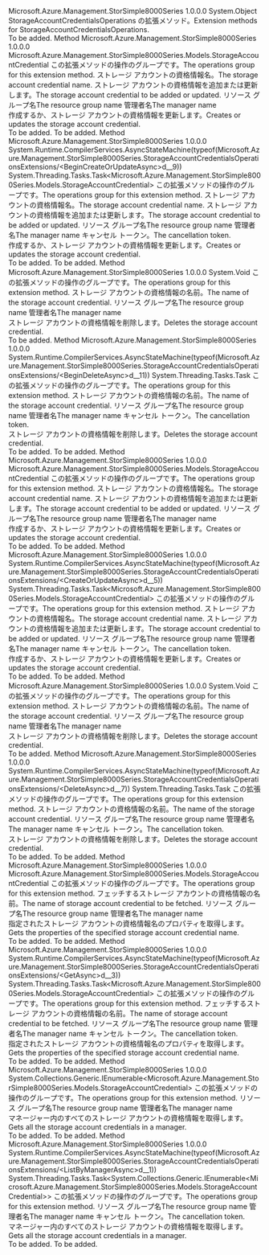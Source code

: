 <Type Name="StorageAccountCredentialsOperationsExtensions" FullName="Microsoft.Azure.Management.StorSimple8000Series.StorageAccountCredentialsOperationsExtensions">
  <TypeSignature Language="C#" Value="public static class StorageAccountCredentialsOperationsExtensions" />
  <TypeSignature Language="ILAsm" Value=".class public auto ansi abstract sealed beforefieldinit StorageAccountCredentialsOperationsExtensions extends System.Object" />
  <TypeSignature Language="DocId" Value="T:Microsoft.Azure.Management.StorSimple8000Series.StorageAccountCredentialsOperationsExtensions" />
  <TypeSignature Language="VB.NET" Value="Public Module StorageAccountCredentialsOperationsExtensions" />
  <TypeSignature Language="F#" Value="type StorageAccountCredentialsOperationsExtensions = class" />
  <AssemblyInfo>
    <AssemblyName>Microsoft.Azure.Management.StorSimple8000Series</AssemblyName>
    <AssemblyVersion>1.0.0.0</AssemblyVersion>
  </AssemblyInfo>
  <Base>
    <BaseTypeName>System.Object</BaseTypeName>
  </Base>
  <Interfaces />
  <Docs>
    <summary>
            <span data-ttu-id="1ddb0-101">StorageAccountCredentialsOperations の拡張メソッド。</span><span class="sxs-lookup"><span data-stu-id="1ddb0-101">Extension methods for StorageAccountCredentialsOperations.</span></span>
            </summary>
    <remarks>To be added.</remarks>
  </Docs>
  <Members>
    <Member MemberName="BeginCreateOrUpdate">
      <MemberSignature Language="C#" Value="public static Microsoft.Azure.Management.StorSimple8000Series.Models.StorageAccountCredential BeginCreateOrUpdate (this Microsoft.Azure.Management.StorSimple8000Series.IStorageAccountCredentialsOperations operations, string storageAccountCredentialName, Microsoft.Azure.Management.StorSimple8000Series.Models.StorageAccountCredential parameters, string resourceGroupName, string managerName);" />
      <MemberSignature Language="ILAsm" Value=".method public static hidebysig class Microsoft.Azure.Management.StorSimple8000Series.Models.StorageAccountCredential BeginCreateOrUpdate(class Microsoft.Azure.Management.StorSimple8000Series.IStorageAccountCredentialsOperations operations, string storageAccountCredentialName, class Microsoft.Azure.Management.StorSimple8000Series.Models.StorageAccountCredential parameters, string resourceGroupName, string managerName) cil managed" />
      <MemberSignature Language="DocId" Value="M:Microsoft.Azure.Management.StorSimple8000Series.StorageAccountCredentialsOperationsExtensions.BeginCreateOrUpdate(Microsoft.Azure.Management.StorSimple8000Series.IStorageAccountCredentialsOperations,System.String,Microsoft.Azure.Management.StorSimple8000Series.Models.StorageAccountCredential,System.String,System.String)" />
      <MemberSignature Language="VB.NET" Value="&lt;Extension()&gt;&#xA;Public Function BeginCreateOrUpdate (operations As IStorageAccountCredentialsOperations, storageAccountCredentialName As String, parameters As StorageAccountCredential, resourceGroupName As String, managerName As String) As StorageAccountCredential" />
      <MemberSignature Language="F#" Value="static member BeginCreateOrUpdate : Microsoft.Azure.Management.StorSimple8000Series.IStorageAccountCredentialsOperations * string * Microsoft.Azure.Management.StorSimple8000Series.Models.StorageAccountCredential * string * string -&gt; Microsoft.Azure.Management.StorSimple8000Series.Models.StorageAccountCredential" Usage="Microsoft.Azure.Management.StorSimple8000Series.StorageAccountCredentialsOperationsExtensions.BeginCreateOrUpdate (operations, storageAccountCredentialName, parameters, resourceGroupName, managerName)" />
      <MemberType>Method</MemberType>
      <AssemblyInfo>
        <AssemblyName>Microsoft.Azure.Management.StorSimple8000Series</AssemblyName>
        <AssemblyVersion>1.0.0.0</AssemblyVersion>
      </AssemblyInfo>
      <ReturnValue>
        <ReturnType>Microsoft.Azure.Management.StorSimple8000Series.Models.StorageAccountCredential</ReturnType>
      </ReturnValue>
      <Parameters>
        <Parameter Name="operations" Type="Microsoft.Azure.Management.StorSimple8000Series.IStorageAccountCredentialsOperations" RefType="this" />
        <Parameter Name="storageAccountCredentialName" Type="System.String" />
        <Parameter Name="parameters" Type="Microsoft.Azure.Management.StorSimple8000Series.Models.StorageAccountCredential" />
        <Parameter Name="resourceGroupName" Type="System.String" />
        <Parameter Name="managerName" Type="System.String" />
      </Parameters>
      <Docs>
        <param name="operations">
            <span data-ttu-id="1ddb0-102">この拡張メソッドの操作のグループです。</span><span class="sxs-lookup"><span data-stu-id="1ddb0-102">The operations group for this extension method.</span></span>
            </param>
        <param name="storageAccountCredentialName">
            <span data-ttu-id="1ddb0-103">ストレージ アカウントの資格情報名。</span><span class="sxs-lookup"><span data-stu-id="1ddb0-103">The storage account credential name.</span></span>
            </param>
        <param name="parameters">
            <span data-ttu-id="1ddb0-104">ストレージ アカウントの資格情報を追加または更新します。</span><span class="sxs-lookup"><span data-stu-id="1ddb0-104">The storage account credential to be added or updated.</span></span>
            </param>
        <param name="resourceGroupName">
            <span data-ttu-id="1ddb0-105">リソース グループ名</span><span class="sxs-lookup"><span data-stu-id="1ddb0-105">The resource group name</span></span>
            </param>
        <param name="managerName">
            <span data-ttu-id="1ddb0-106">管理者名</span><span class="sxs-lookup"><span data-stu-id="1ddb0-106">The manager name</span></span>
            </param>
        <summary>
            <span data-ttu-id="1ddb0-107">作成するか、ストレージ アカウントの資格情報を更新します。</span><span class="sxs-lookup"><span data-stu-id="1ddb0-107">Creates or updates the storage account credential.</span></span>
            </summary>
        <returns>To be added.</returns>
        <remarks>To be added.</remarks>
      </Docs>
    </Member>
    <Member MemberName="BeginCreateOrUpdateAsync">
      <MemberSignature Language="C#" Value="public static System.Threading.Tasks.Task&lt;Microsoft.Azure.Management.StorSimple8000Series.Models.StorageAccountCredential&gt; BeginCreateOrUpdateAsync (this Microsoft.Azure.Management.StorSimple8000Series.IStorageAccountCredentialsOperations operations, string storageAccountCredentialName, Microsoft.Azure.Management.StorSimple8000Series.Models.StorageAccountCredential parameters, string resourceGroupName, string managerName, System.Threading.CancellationToken cancellationToken = null);" />
      <MemberSignature Language="ILAsm" Value=".method public static hidebysig class System.Threading.Tasks.Task`1&lt;class Microsoft.Azure.Management.StorSimple8000Series.Models.StorageAccountCredential&gt; BeginCreateOrUpdateAsync(class Microsoft.Azure.Management.StorSimple8000Series.IStorageAccountCredentialsOperations operations, string storageAccountCredentialName, class Microsoft.Azure.Management.StorSimple8000Series.Models.StorageAccountCredential parameters, string resourceGroupName, string managerName, valuetype System.Threading.CancellationToken cancellationToken) cil managed" />
      <MemberSignature Language="DocId" Value="M:Microsoft.Azure.Management.StorSimple8000Series.StorageAccountCredentialsOperationsExtensions.BeginCreateOrUpdateAsync(Microsoft.Azure.Management.StorSimple8000Series.IStorageAccountCredentialsOperations,System.String,Microsoft.Azure.Management.StorSimple8000Series.Models.StorageAccountCredential,System.String,System.String,System.Threading.CancellationToken)" />
      <MemberSignature Language="F#" Value="static member BeginCreateOrUpdateAsync : Microsoft.Azure.Management.StorSimple8000Series.IStorageAccountCredentialsOperations * string * Microsoft.Azure.Management.StorSimple8000Series.Models.StorageAccountCredential * string * string * System.Threading.CancellationToken -&gt; System.Threading.Tasks.Task&lt;Microsoft.Azure.Management.StorSimple8000Series.Models.StorageAccountCredential&gt;" Usage="Microsoft.Azure.Management.StorSimple8000Series.StorageAccountCredentialsOperationsExtensions.BeginCreateOrUpdateAsync (operations, storageAccountCredentialName, parameters, resourceGroupName, managerName, cancellationToken)" />
      <MemberType>Method</MemberType>
      <AssemblyInfo>
        <AssemblyName>Microsoft.Azure.Management.StorSimple8000Series</AssemblyName>
        <AssemblyVersion>1.0.0.0</AssemblyVersion>
      </AssemblyInfo>
      <Attributes>
        <Attribute>
          <AttributeName>System.Runtime.CompilerServices.AsyncStateMachine(typeof(Microsoft.Azure.Management.StorSimple8000Series.StorageAccountCredentialsOperationsExtensions/&lt;BeginCreateOrUpdateAsync&gt;d__9))</AttributeName>
        </Attribute>
      </Attributes>
      <ReturnValue>
        <ReturnType>System.Threading.Tasks.Task&lt;Microsoft.Azure.Management.StorSimple8000Series.Models.StorageAccountCredential&gt;</ReturnType>
      </ReturnValue>
      <Parameters>
        <Parameter Name="operations" Type="Microsoft.Azure.Management.StorSimple8000Series.IStorageAccountCredentialsOperations" RefType="this" />
        <Parameter Name="storageAccountCredentialName" Type="System.String" />
        <Parameter Name="parameters" Type="Microsoft.Azure.Management.StorSimple8000Series.Models.StorageAccountCredential" />
        <Parameter Name="resourceGroupName" Type="System.String" />
        <Parameter Name="managerName" Type="System.String" />
        <Parameter Name="cancellationToken" Type="System.Threading.CancellationToken" />
      </Parameters>
      <Docs>
        <param name="operations">
            <span data-ttu-id="1ddb0-108">この拡張メソッドの操作のグループです。</span><span class="sxs-lookup"><span data-stu-id="1ddb0-108">The operations group for this extension method.</span></span>
            </param>
        <param name="storageAccountCredentialName">
            <span data-ttu-id="1ddb0-109">ストレージ アカウントの資格情報名。</span><span class="sxs-lookup"><span data-stu-id="1ddb0-109">The storage account credential name.</span></span>
            </param>
        <param name="parameters">
            <span data-ttu-id="1ddb0-110">ストレージ アカウントの資格情報を追加または更新します。</span><span class="sxs-lookup"><span data-stu-id="1ddb0-110">The storage account credential to be added or updated.</span></span>
            </param>
        <param name="resourceGroupName">
            <span data-ttu-id="1ddb0-111">リソース グループ名</span><span class="sxs-lookup"><span data-stu-id="1ddb0-111">The resource group name</span></span>
            </param>
        <param name="managerName">
            <span data-ttu-id="1ddb0-112">管理者名</span><span class="sxs-lookup"><span data-stu-id="1ddb0-112">The manager name</span></span>
            </param>
        <param name="cancellationToken">
            <span data-ttu-id="1ddb0-113">キャンセル トークン。</span><span class="sxs-lookup"><span data-stu-id="1ddb0-113">The cancellation token.</span></span>
            </param>
        <summary>
            <span data-ttu-id="1ddb0-114">作成するか、ストレージ アカウントの資格情報を更新します。</span><span class="sxs-lookup"><span data-stu-id="1ddb0-114">Creates or updates the storage account credential.</span></span>
            </summary>
        <returns>To be added.</returns>
        <remarks>To be added.</remarks>
      </Docs>
    </Member>
    <Member MemberName="BeginDelete">
      <MemberSignature Language="C#" Value="public static void BeginDelete (this Microsoft.Azure.Management.StorSimple8000Series.IStorageAccountCredentialsOperations operations, string storageAccountCredentialName, string resourceGroupName, string managerName);" />
      <MemberSignature Language="ILAsm" Value=".method public static hidebysig void BeginDelete(class Microsoft.Azure.Management.StorSimple8000Series.IStorageAccountCredentialsOperations operations, string storageAccountCredentialName, string resourceGroupName, string managerName) cil managed" />
      <MemberSignature Language="DocId" Value="M:Microsoft.Azure.Management.StorSimple8000Series.StorageAccountCredentialsOperationsExtensions.BeginDelete(Microsoft.Azure.Management.StorSimple8000Series.IStorageAccountCredentialsOperations,System.String,System.String,System.String)" />
      <MemberSignature Language="VB.NET" Value="&lt;Extension()&gt;&#xA;Public Sub BeginDelete (operations As IStorageAccountCredentialsOperations, storageAccountCredentialName As String, resourceGroupName As String, managerName As String)" />
      <MemberSignature Language="F#" Value="static member BeginDelete : Microsoft.Azure.Management.StorSimple8000Series.IStorageAccountCredentialsOperations * string * string * string -&gt; unit" Usage="Microsoft.Azure.Management.StorSimple8000Series.StorageAccountCredentialsOperationsExtensions.BeginDelete (operations, storageAccountCredentialName, resourceGroupName, managerName)" />
      <MemberType>Method</MemberType>
      <AssemblyInfo>
        <AssemblyName>Microsoft.Azure.Management.StorSimple8000Series</AssemblyName>
        <AssemblyVersion>1.0.0.0</AssemblyVersion>
      </AssemblyInfo>
      <ReturnValue>
        <ReturnType>System.Void</ReturnType>
      </ReturnValue>
      <Parameters>
        <Parameter Name="operations" Type="Microsoft.Azure.Management.StorSimple8000Series.IStorageAccountCredentialsOperations" RefType="this" />
        <Parameter Name="storageAccountCredentialName" Type="System.String" />
        <Parameter Name="resourceGroupName" Type="System.String" />
        <Parameter Name="managerName" Type="System.String" />
      </Parameters>
      <Docs>
        <param name="operations">
            <span data-ttu-id="1ddb0-115">この拡張メソッドの操作のグループです。</span><span class="sxs-lookup"><span data-stu-id="1ddb0-115">The operations group for this extension method.</span></span>
            </param>
        <param name="storageAccountCredentialName">
            <span data-ttu-id="1ddb0-116">ストレージ アカウントの資格情報の名前。</span><span class="sxs-lookup"><span data-stu-id="1ddb0-116">The name of the storage account credential.</span></span>
            </param>
        <param name="resourceGroupName">
            <span data-ttu-id="1ddb0-117">リソース グループ名</span><span class="sxs-lookup"><span data-stu-id="1ddb0-117">The resource group name</span></span>
            </param>
        <param name="managerName">
            <span data-ttu-id="1ddb0-118">管理者名</span><span class="sxs-lookup"><span data-stu-id="1ddb0-118">The manager name</span></span>
            </param>
        <summary>
            <span data-ttu-id="1ddb0-119">ストレージ アカウントの資格情報を削除します。</span><span class="sxs-lookup"><span data-stu-id="1ddb0-119">Deletes the storage account credential.</span></span>
            </summary>
        <remarks>To be added.</remarks>
      </Docs>
    </Member>
    <Member MemberName="BeginDeleteAsync">
      <MemberSignature Language="C#" Value="public static System.Threading.Tasks.Task BeginDeleteAsync (this Microsoft.Azure.Management.StorSimple8000Series.IStorageAccountCredentialsOperations operations, string storageAccountCredentialName, string resourceGroupName, string managerName, System.Threading.CancellationToken cancellationToken = null);" />
      <MemberSignature Language="ILAsm" Value=".method public static hidebysig class System.Threading.Tasks.Task BeginDeleteAsync(class Microsoft.Azure.Management.StorSimple8000Series.IStorageAccountCredentialsOperations operations, string storageAccountCredentialName, string resourceGroupName, string managerName, valuetype System.Threading.CancellationToken cancellationToken) cil managed" />
      <MemberSignature Language="DocId" Value="M:Microsoft.Azure.Management.StorSimple8000Series.StorageAccountCredentialsOperationsExtensions.BeginDeleteAsync(Microsoft.Azure.Management.StorSimple8000Series.IStorageAccountCredentialsOperations,System.String,System.String,System.String,System.Threading.CancellationToken)" />
      <MemberSignature Language="F#" Value="static member BeginDeleteAsync : Microsoft.Azure.Management.StorSimple8000Series.IStorageAccountCredentialsOperations * string * string * string * System.Threading.CancellationToken -&gt; System.Threading.Tasks.Task" Usage="Microsoft.Azure.Management.StorSimple8000Series.StorageAccountCredentialsOperationsExtensions.BeginDeleteAsync (operations, storageAccountCredentialName, resourceGroupName, managerName, cancellationToken)" />
      <MemberType>Method</MemberType>
      <AssemblyInfo>
        <AssemblyName>Microsoft.Azure.Management.StorSimple8000Series</AssemblyName>
        <AssemblyVersion>1.0.0.0</AssemblyVersion>
      </AssemblyInfo>
      <Attributes>
        <Attribute>
          <AttributeName>System.Runtime.CompilerServices.AsyncStateMachine(typeof(Microsoft.Azure.Management.StorSimple8000Series.StorageAccountCredentialsOperationsExtensions/&lt;BeginDeleteAsync&gt;d__11))</AttributeName>
        </Attribute>
      </Attributes>
      <ReturnValue>
        <ReturnType>System.Threading.Tasks.Task</ReturnType>
      </ReturnValue>
      <Parameters>
        <Parameter Name="operations" Type="Microsoft.Azure.Management.StorSimple8000Series.IStorageAccountCredentialsOperations" RefType="this" />
        <Parameter Name="storageAccountCredentialName" Type="System.String" />
        <Parameter Name="resourceGroupName" Type="System.String" />
        <Parameter Name="managerName" Type="System.String" />
        <Parameter Name="cancellationToken" Type="System.Threading.CancellationToken" />
      </Parameters>
      <Docs>
        <param name="operations">
            <span data-ttu-id="1ddb0-120">この拡張メソッドの操作のグループです。</span><span class="sxs-lookup"><span data-stu-id="1ddb0-120">The operations group for this extension method.</span></span>
            </param>
        <param name="storageAccountCredentialName">
            <span data-ttu-id="1ddb0-121">ストレージ アカウントの資格情報の名前。</span><span class="sxs-lookup"><span data-stu-id="1ddb0-121">The name of the storage account credential.</span></span>
            </param>
        <param name="resourceGroupName">
            <span data-ttu-id="1ddb0-122">リソース グループ名</span><span class="sxs-lookup"><span data-stu-id="1ddb0-122">The resource group name</span></span>
            </param>
        <param name="managerName">
            <span data-ttu-id="1ddb0-123">管理者名</span><span class="sxs-lookup"><span data-stu-id="1ddb0-123">The manager name</span></span>
            </param>
        <param name="cancellationToken">
            <span data-ttu-id="1ddb0-124">キャンセル トークン。</span><span class="sxs-lookup"><span data-stu-id="1ddb0-124">The cancellation token.</span></span>
            </param>
        <summary>
            <span data-ttu-id="1ddb0-125">ストレージ アカウントの資格情報を削除します。</span><span class="sxs-lookup"><span data-stu-id="1ddb0-125">Deletes the storage account credential.</span></span>
            </summary>
        <returns>To be added.</returns>
        <remarks>To be added.</remarks>
      </Docs>
    </Member>
    <Member MemberName="CreateOrUpdate">
      <MemberSignature Language="C#" Value="public static Microsoft.Azure.Management.StorSimple8000Series.Models.StorageAccountCredential CreateOrUpdate (this Microsoft.Azure.Management.StorSimple8000Series.IStorageAccountCredentialsOperations operations, string storageAccountCredentialName, Microsoft.Azure.Management.StorSimple8000Series.Models.StorageAccountCredential parameters, string resourceGroupName, string managerName);" />
      <MemberSignature Language="ILAsm" Value=".method public static hidebysig class Microsoft.Azure.Management.StorSimple8000Series.Models.StorageAccountCredential CreateOrUpdate(class Microsoft.Azure.Management.StorSimple8000Series.IStorageAccountCredentialsOperations operations, string storageAccountCredentialName, class Microsoft.Azure.Management.StorSimple8000Series.Models.StorageAccountCredential parameters, string resourceGroupName, string managerName) cil managed" />
      <MemberSignature Language="DocId" Value="M:Microsoft.Azure.Management.StorSimple8000Series.StorageAccountCredentialsOperationsExtensions.CreateOrUpdate(Microsoft.Azure.Management.StorSimple8000Series.IStorageAccountCredentialsOperations,System.String,Microsoft.Azure.Management.StorSimple8000Series.Models.StorageAccountCredential,System.String,System.String)" />
      <MemberSignature Language="VB.NET" Value="&lt;Extension()&gt;&#xA;Public Function CreateOrUpdate (operations As IStorageAccountCredentialsOperations, storageAccountCredentialName As String, parameters As StorageAccountCredential, resourceGroupName As String, managerName As String) As StorageAccountCredential" />
      <MemberSignature Language="F#" Value="static member CreateOrUpdate : Microsoft.Azure.Management.StorSimple8000Series.IStorageAccountCredentialsOperations * string * Microsoft.Azure.Management.StorSimple8000Series.Models.StorageAccountCredential * string * string -&gt; Microsoft.Azure.Management.StorSimple8000Series.Models.StorageAccountCredential" Usage="Microsoft.Azure.Management.StorSimple8000Series.StorageAccountCredentialsOperationsExtensions.CreateOrUpdate (operations, storageAccountCredentialName, parameters, resourceGroupName, managerName)" />
      <MemberType>Method</MemberType>
      <AssemblyInfo>
        <AssemblyName>Microsoft.Azure.Management.StorSimple8000Series</AssemblyName>
        <AssemblyVersion>1.0.0.0</AssemblyVersion>
      </AssemblyInfo>
      <ReturnValue>
        <ReturnType>Microsoft.Azure.Management.StorSimple8000Series.Models.StorageAccountCredential</ReturnType>
      </ReturnValue>
      <Parameters>
        <Parameter Name="operations" Type="Microsoft.Azure.Management.StorSimple8000Series.IStorageAccountCredentialsOperations" RefType="this" />
        <Parameter Name="storageAccountCredentialName" Type="System.String" />
        <Parameter Name="parameters" Type="Microsoft.Azure.Management.StorSimple8000Series.Models.StorageAccountCredential" />
        <Parameter Name="resourceGroupName" Type="System.String" />
        <Parameter Name="managerName" Type="System.String" />
      </Parameters>
      <Docs>
        <param name="operations">
            <span data-ttu-id="1ddb0-126">この拡張メソッドの操作のグループです。</span><span class="sxs-lookup"><span data-stu-id="1ddb0-126">The operations group for this extension method.</span></span>
            </param>
        <param name="storageAccountCredentialName">
            <span data-ttu-id="1ddb0-127">ストレージ アカウントの資格情報名。</span><span class="sxs-lookup"><span data-stu-id="1ddb0-127">The storage account credential name.</span></span>
            </param>
        <param name="parameters">
            <span data-ttu-id="1ddb0-128">ストレージ アカウントの資格情報を追加または更新します。</span><span class="sxs-lookup"><span data-stu-id="1ddb0-128">The storage account credential to be added or updated.</span></span>
            </param>
        <param name="resourceGroupName">
            <span data-ttu-id="1ddb0-129">リソース グループ名</span><span class="sxs-lookup"><span data-stu-id="1ddb0-129">The resource group name</span></span>
            </param>
        <param name="managerName">
            <span data-ttu-id="1ddb0-130">管理者名</span><span class="sxs-lookup"><span data-stu-id="1ddb0-130">The manager name</span></span>
            </param>
        <summary>
            <span data-ttu-id="1ddb0-131">作成するか、ストレージ アカウントの資格情報を更新します。</span><span class="sxs-lookup"><span data-stu-id="1ddb0-131">Creates or updates the storage account credential.</span></span>
            </summary>
        <returns>To be added.</returns>
        <remarks>To be added.</remarks>
      </Docs>
    </Member>
    <Member MemberName="CreateOrUpdateAsync">
      <MemberSignature Language="C#" Value="public static System.Threading.Tasks.Task&lt;Microsoft.Azure.Management.StorSimple8000Series.Models.StorageAccountCredential&gt; CreateOrUpdateAsync (this Microsoft.Azure.Management.StorSimple8000Series.IStorageAccountCredentialsOperations operations, string storageAccountCredentialName, Microsoft.Azure.Management.StorSimple8000Series.Models.StorageAccountCredential parameters, string resourceGroupName, string managerName, System.Threading.CancellationToken cancellationToken = null);" />
      <MemberSignature Language="ILAsm" Value=".method public static hidebysig class System.Threading.Tasks.Task`1&lt;class Microsoft.Azure.Management.StorSimple8000Series.Models.StorageAccountCredential&gt; CreateOrUpdateAsync(class Microsoft.Azure.Management.StorSimple8000Series.IStorageAccountCredentialsOperations operations, string storageAccountCredentialName, class Microsoft.Azure.Management.StorSimple8000Series.Models.StorageAccountCredential parameters, string resourceGroupName, string managerName, valuetype System.Threading.CancellationToken cancellationToken) cil managed" />
      <MemberSignature Language="DocId" Value="M:Microsoft.Azure.Management.StorSimple8000Series.StorageAccountCredentialsOperationsExtensions.CreateOrUpdateAsync(Microsoft.Azure.Management.StorSimple8000Series.IStorageAccountCredentialsOperations,System.String,Microsoft.Azure.Management.StorSimple8000Series.Models.StorageAccountCredential,System.String,System.String,System.Threading.CancellationToken)" />
      <MemberSignature Language="F#" Value="static member CreateOrUpdateAsync : Microsoft.Azure.Management.StorSimple8000Series.IStorageAccountCredentialsOperations * string * Microsoft.Azure.Management.StorSimple8000Series.Models.StorageAccountCredential * string * string * System.Threading.CancellationToken -&gt; System.Threading.Tasks.Task&lt;Microsoft.Azure.Management.StorSimple8000Series.Models.StorageAccountCredential&gt;" Usage="Microsoft.Azure.Management.StorSimple8000Series.StorageAccountCredentialsOperationsExtensions.CreateOrUpdateAsync (operations, storageAccountCredentialName, parameters, resourceGroupName, managerName, cancellationToken)" />
      <MemberType>Method</MemberType>
      <AssemblyInfo>
        <AssemblyName>Microsoft.Azure.Management.StorSimple8000Series</AssemblyName>
        <AssemblyVersion>1.0.0.0</AssemblyVersion>
      </AssemblyInfo>
      <Attributes>
        <Attribute>
          <AttributeName>System.Runtime.CompilerServices.AsyncStateMachine(typeof(Microsoft.Azure.Management.StorSimple8000Series.StorageAccountCredentialsOperationsExtensions/&lt;CreateOrUpdateAsync&gt;d__5))</AttributeName>
        </Attribute>
      </Attributes>
      <ReturnValue>
        <ReturnType>System.Threading.Tasks.Task&lt;Microsoft.Azure.Management.StorSimple8000Series.Models.StorageAccountCredential&gt;</ReturnType>
      </ReturnValue>
      <Parameters>
        <Parameter Name="operations" Type="Microsoft.Azure.Management.StorSimple8000Series.IStorageAccountCredentialsOperations" RefType="this" />
        <Parameter Name="storageAccountCredentialName" Type="System.String" />
        <Parameter Name="parameters" Type="Microsoft.Azure.Management.StorSimple8000Series.Models.StorageAccountCredential" />
        <Parameter Name="resourceGroupName" Type="System.String" />
        <Parameter Name="managerName" Type="System.String" />
        <Parameter Name="cancellationToken" Type="System.Threading.CancellationToken" />
      </Parameters>
      <Docs>
        <param name="operations">
            <span data-ttu-id="1ddb0-132">この拡張メソッドの操作のグループです。</span><span class="sxs-lookup"><span data-stu-id="1ddb0-132">The operations group for this extension method.</span></span>
            </param>
        <param name="storageAccountCredentialName">
            <span data-ttu-id="1ddb0-133">ストレージ アカウントの資格情報名。</span><span class="sxs-lookup"><span data-stu-id="1ddb0-133">The storage account credential name.</span></span>
            </param>
        <param name="parameters">
            <span data-ttu-id="1ddb0-134">ストレージ アカウントの資格情報を追加または更新します。</span><span class="sxs-lookup"><span data-stu-id="1ddb0-134">The storage account credential to be added or updated.</span></span>
            </param>
        <param name="resourceGroupName">
            <span data-ttu-id="1ddb0-135">リソース グループ名</span><span class="sxs-lookup"><span data-stu-id="1ddb0-135">The resource group name</span></span>
            </param>
        <param name="managerName">
            <span data-ttu-id="1ddb0-136">管理者名</span><span class="sxs-lookup"><span data-stu-id="1ddb0-136">The manager name</span></span>
            </param>
        <param name="cancellationToken">
            <span data-ttu-id="1ddb0-137">キャンセル トークン。</span><span class="sxs-lookup"><span data-stu-id="1ddb0-137">The cancellation token.</span></span>
            </param>
        <summary>
            <span data-ttu-id="1ddb0-138">作成するか、ストレージ アカウントの資格情報を更新します。</span><span class="sxs-lookup"><span data-stu-id="1ddb0-138">Creates or updates the storage account credential.</span></span>
            </summary>
        <returns>To be added.</returns>
        <remarks>To be added.</remarks>
      </Docs>
    </Member>
    <Member MemberName="Delete">
      <MemberSignature Language="C#" Value="public static void Delete (this Microsoft.Azure.Management.StorSimple8000Series.IStorageAccountCredentialsOperations operations, string storageAccountCredentialName, string resourceGroupName, string managerName);" />
      <MemberSignature Language="ILAsm" Value=".method public static hidebysig void Delete(class Microsoft.Azure.Management.StorSimple8000Series.IStorageAccountCredentialsOperations operations, string storageAccountCredentialName, string resourceGroupName, string managerName) cil managed" />
      <MemberSignature Language="DocId" Value="M:Microsoft.Azure.Management.StorSimple8000Series.StorageAccountCredentialsOperationsExtensions.Delete(Microsoft.Azure.Management.StorSimple8000Series.IStorageAccountCredentialsOperations,System.String,System.String,System.String)" />
      <MemberSignature Language="VB.NET" Value="&lt;Extension()&gt;&#xA;Public Sub Delete (operations As IStorageAccountCredentialsOperations, storageAccountCredentialName As String, resourceGroupName As String, managerName As String)" />
      <MemberSignature Language="F#" Value="static member Delete : Microsoft.Azure.Management.StorSimple8000Series.IStorageAccountCredentialsOperations * string * string * string -&gt; unit" Usage="Microsoft.Azure.Management.StorSimple8000Series.StorageAccountCredentialsOperationsExtensions.Delete (operations, storageAccountCredentialName, resourceGroupName, managerName)" />
      <MemberType>Method</MemberType>
      <AssemblyInfo>
        <AssemblyName>Microsoft.Azure.Management.StorSimple8000Series</AssemblyName>
        <AssemblyVersion>1.0.0.0</AssemblyVersion>
      </AssemblyInfo>
      <ReturnValue>
        <ReturnType>System.Void</ReturnType>
      </ReturnValue>
      <Parameters>
        <Parameter Name="operations" Type="Microsoft.Azure.Management.StorSimple8000Series.IStorageAccountCredentialsOperations" RefType="this" />
        <Parameter Name="storageAccountCredentialName" Type="System.String" />
        <Parameter Name="resourceGroupName" Type="System.String" />
        <Parameter Name="managerName" Type="System.String" />
      </Parameters>
      <Docs>
        <param name="operations">
            <span data-ttu-id="1ddb0-139">この拡張メソッドの操作のグループです。</span><span class="sxs-lookup"><span data-stu-id="1ddb0-139">The operations group for this extension method.</span></span>
            </param>
        <param name="storageAccountCredentialName">
            <span data-ttu-id="1ddb0-140">ストレージ アカウントの資格情報の名前。</span><span class="sxs-lookup"><span data-stu-id="1ddb0-140">The name of the storage account credential.</span></span>
            </param>
        <param name="resourceGroupName">
            <span data-ttu-id="1ddb0-141">リソース グループ名</span><span class="sxs-lookup"><span data-stu-id="1ddb0-141">The resource group name</span></span>
            </param>
        <param name="managerName">
            <span data-ttu-id="1ddb0-142">管理者名</span><span class="sxs-lookup"><span data-stu-id="1ddb0-142">The manager name</span></span>
            </param>
        <summary>
            <span data-ttu-id="1ddb0-143">ストレージ アカウントの資格情報を削除します。</span><span class="sxs-lookup"><span data-stu-id="1ddb0-143">Deletes the storage account credential.</span></span>
            </summary>
        <remarks>To be added.</remarks>
      </Docs>
    </Member>
    <Member MemberName="DeleteAsync">
      <MemberSignature Language="C#" Value="public static System.Threading.Tasks.Task DeleteAsync (this Microsoft.Azure.Management.StorSimple8000Series.IStorageAccountCredentialsOperations operations, string storageAccountCredentialName, string resourceGroupName, string managerName, System.Threading.CancellationToken cancellationToken = null);" />
      <MemberSignature Language="ILAsm" Value=".method public static hidebysig class System.Threading.Tasks.Task DeleteAsync(class Microsoft.Azure.Management.StorSimple8000Series.IStorageAccountCredentialsOperations operations, string storageAccountCredentialName, string resourceGroupName, string managerName, valuetype System.Threading.CancellationToken cancellationToken) cil managed" />
      <MemberSignature Language="DocId" Value="M:Microsoft.Azure.Management.StorSimple8000Series.StorageAccountCredentialsOperationsExtensions.DeleteAsync(Microsoft.Azure.Management.StorSimple8000Series.IStorageAccountCredentialsOperations,System.String,System.String,System.String,System.Threading.CancellationToken)" />
      <MemberSignature Language="F#" Value="static member DeleteAsync : Microsoft.Azure.Management.StorSimple8000Series.IStorageAccountCredentialsOperations * string * string * string * System.Threading.CancellationToken -&gt; System.Threading.Tasks.Task" Usage="Microsoft.Azure.Management.StorSimple8000Series.StorageAccountCredentialsOperationsExtensions.DeleteAsync (operations, storageAccountCredentialName, resourceGroupName, managerName, cancellationToken)" />
      <MemberType>Method</MemberType>
      <AssemblyInfo>
        <AssemblyName>Microsoft.Azure.Management.StorSimple8000Series</AssemblyName>
        <AssemblyVersion>1.0.0.0</AssemblyVersion>
      </AssemblyInfo>
      <Attributes>
        <Attribute>
          <AttributeName>System.Runtime.CompilerServices.AsyncStateMachine(typeof(Microsoft.Azure.Management.StorSimple8000Series.StorageAccountCredentialsOperationsExtensions/&lt;DeleteAsync&gt;d__7))</AttributeName>
        </Attribute>
      </Attributes>
      <ReturnValue>
        <ReturnType>System.Threading.Tasks.Task</ReturnType>
      </ReturnValue>
      <Parameters>
        <Parameter Name="operations" Type="Microsoft.Azure.Management.StorSimple8000Series.IStorageAccountCredentialsOperations" RefType="this" />
        <Parameter Name="storageAccountCredentialName" Type="System.String" />
        <Parameter Name="resourceGroupName" Type="System.String" />
        <Parameter Name="managerName" Type="System.String" />
        <Parameter Name="cancellationToken" Type="System.Threading.CancellationToken" />
      </Parameters>
      <Docs>
        <param name="operations">
            <span data-ttu-id="1ddb0-144">この拡張メソッドの操作のグループです。</span><span class="sxs-lookup"><span data-stu-id="1ddb0-144">The operations group for this extension method.</span></span>
            </param>
        <param name="storageAccountCredentialName">
            <span data-ttu-id="1ddb0-145">ストレージ アカウントの資格情報の名前。</span><span class="sxs-lookup"><span data-stu-id="1ddb0-145">The name of the storage account credential.</span></span>
            </param>
        <param name="resourceGroupName">
            <span data-ttu-id="1ddb0-146">リソース グループ名</span><span class="sxs-lookup"><span data-stu-id="1ddb0-146">The resource group name</span></span>
            </param>
        <param name="managerName">
            <span data-ttu-id="1ddb0-147">管理者名</span><span class="sxs-lookup"><span data-stu-id="1ddb0-147">The manager name</span></span>
            </param>
        <param name="cancellationToken">
            <span data-ttu-id="1ddb0-148">キャンセル トークン。</span><span class="sxs-lookup"><span data-stu-id="1ddb0-148">The cancellation token.</span></span>
            </param>
        <summary>
            <span data-ttu-id="1ddb0-149">ストレージ アカウントの資格情報を削除します。</span><span class="sxs-lookup"><span data-stu-id="1ddb0-149">Deletes the storage account credential.</span></span>
            </summary>
        <returns>To be added.</returns>
        <remarks>To be added.</remarks>
      </Docs>
    </Member>
    <Member MemberName="Get">
      <MemberSignature Language="C#" Value="public static Microsoft.Azure.Management.StorSimple8000Series.Models.StorageAccountCredential Get (this Microsoft.Azure.Management.StorSimple8000Series.IStorageAccountCredentialsOperations operations, string storageAccountCredentialName, string resourceGroupName, string managerName);" />
      <MemberSignature Language="ILAsm" Value=".method public static hidebysig class Microsoft.Azure.Management.StorSimple8000Series.Models.StorageAccountCredential Get(class Microsoft.Azure.Management.StorSimple8000Series.IStorageAccountCredentialsOperations operations, string storageAccountCredentialName, string resourceGroupName, string managerName) cil managed" />
      <MemberSignature Language="DocId" Value="M:Microsoft.Azure.Management.StorSimple8000Series.StorageAccountCredentialsOperationsExtensions.Get(Microsoft.Azure.Management.StorSimple8000Series.IStorageAccountCredentialsOperations,System.String,System.String,System.String)" />
      <MemberSignature Language="VB.NET" Value="&lt;Extension()&gt;&#xA;Public Function Get (operations As IStorageAccountCredentialsOperations, storageAccountCredentialName As String, resourceGroupName As String, managerName As String) As StorageAccountCredential" />
      <MemberSignature Language="F#" Value="static member Get : Microsoft.Azure.Management.StorSimple8000Series.IStorageAccountCredentialsOperations * string * string * string -&gt; Microsoft.Azure.Management.StorSimple8000Series.Models.StorageAccountCredential" Usage="Microsoft.Azure.Management.StorSimple8000Series.StorageAccountCredentialsOperationsExtensions.Get (operations, storageAccountCredentialName, resourceGroupName, managerName)" />
      <MemberType>Method</MemberType>
      <AssemblyInfo>
        <AssemblyName>Microsoft.Azure.Management.StorSimple8000Series</AssemblyName>
        <AssemblyVersion>1.0.0.0</AssemblyVersion>
      </AssemblyInfo>
      <ReturnValue>
        <ReturnType>Microsoft.Azure.Management.StorSimple8000Series.Models.StorageAccountCredential</ReturnType>
      </ReturnValue>
      <Parameters>
        <Parameter Name="operations" Type="Microsoft.Azure.Management.StorSimple8000Series.IStorageAccountCredentialsOperations" RefType="this" />
        <Parameter Name="storageAccountCredentialName" Type="System.String" />
        <Parameter Name="resourceGroupName" Type="System.String" />
        <Parameter Name="managerName" Type="System.String" />
      </Parameters>
      <Docs>
        <param name="operations">
            <span data-ttu-id="1ddb0-150">この拡張メソッドの操作のグループです。</span><span class="sxs-lookup"><span data-stu-id="1ddb0-150">The operations group for this extension method.</span></span>
            </param>
        <param name="storageAccountCredentialName">
            <span data-ttu-id="1ddb0-151">フェッチするストレージ アカウントの資格情報の名前。</span><span class="sxs-lookup"><span data-stu-id="1ddb0-151">The name of storage account credential to be fetched.</span></span>
            </param>
        <param name="resourceGroupName">
            <span data-ttu-id="1ddb0-152">リソース グループ名</span><span class="sxs-lookup"><span data-stu-id="1ddb0-152">The resource group name</span></span>
            </param>
        <param name="managerName">
            <span data-ttu-id="1ddb0-153">管理者名</span><span class="sxs-lookup"><span data-stu-id="1ddb0-153">The manager name</span></span>
            </param>
        <summary>
            <span data-ttu-id="1ddb0-154">指定されたストレージ アカウントの資格情報名のプロパティを取得します。</span><span class="sxs-lookup"><span data-stu-id="1ddb0-154">Gets the properties of the specified storage account credential name.</span></span>
            </summary>
        <returns>To be added.</returns>
        <remarks>To be added.</remarks>
      </Docs>
    </Member>
    <Member MemberName="GetAsync">
      <MemberSignature Language="C#" Value="public static System.Threading.Tasks.Task&lt;Microsoft.Azure.Management.StorSimple8000Series.Models.StorageAccountCredential&gt; GetAsync (this Microsoft.Azure.Management.StorSimple8000Series.IStorageAccountCredentialsOperations operations, string storageAccountCredentialName, string resourceGroupName, string managerName, System.Threading.CancellationToken cancellationToken = null);" />
      <MemberSignature Language="ILAsm" Value=".method public static hidebysig class System.Threading.Tasks.Task`1&lt;class Microsoft.Azure.Management.StorSimple8000Series.Models.StorageAccountCredential&gt; GetAsync(class Microsoft.Azure.Management.StorSimple8000Series.IStorageAccountCredentialsOperations operations, string storageAccountCredentialName, string resourceGroupName, string managerName, valuetype System.Threading.CancellationToken cancellationToken) cil managed" />
      <MemberSignature Language="DocId" Value="M:Microsoft.Azure.Management.StorSimple8000Series.StorageAccountCredentialsOperationsExtensions.GetAsync(Microsoft.Azure.Management.StorSimple8000Series.IStorageAccountCredentialsOperations,System.String,System.String,System.String,System.Threading.CancellationToken)" />
      <MemberSignature Language="F#" Value="static member GetAsync : Microsoft.Azure.Management.StorSimple8000Series.IStorageAccountCredentialsOperations * string * string * string * System.Threading.CancellationToken -&gt; System.Threading.Tasks.Task&lt;Microsoft.Azure.Management.StorSimple8000Series.Models.StorageAccountCredential&gt;" Usage="Microsoft.Azure.Management.StorSimple8000Series.StorageAccountCredentialsOperationsExtensions.GetAsync (operations, storageAccountCredentialName, resourceGroupName, managerName, cancellationToken)" />
      <MemberType>Method</MemberType>
      <AssemblyInfo>
        <AssemblyName>Microsoft.Azure.Management.StorSimple8000Series</AssemblyName>
        <AssemblyVersion>1.0.0.0</AssemblyVersion>
      </AssemblyInfo>
      <Attributes>
        <Attribute>
          <AttributeName>System.Runtime.CompilerServices.AsyncStateMachine(typeof(Microsoft.Azure.Management.StorSimple8000Series.StorageAccountCredentialsOperationsExtensions/&lt;GetAsync&gt;d__3))</AttributeName>
        </Attribute>
      </Attributes>
      <ReturnValue>
        <ReturnType>System.Threading.Tasks.Task&lt;Microsoft.Azure.Management.StorSimple8000Series.Models.StorageAccountCredential&gt;</ReturnType>
      </ReturnValue>
      <Parameters>
        <Parameter Name="operations" Type="Microsoft.Azure.Management.StorSimple8000Series.IStorageAccountCredentialsOperations" RefType="this" />
        <Parameter Name="storageAccountCredentialName" Type="System.String" />
        <Parameter Name="resourceGroupName" Type="System.String" />
        <Parameter Name="managerName" Type="System.String" />
        <Parameter Name="cancellationToken" Type="System.Threading.CancellationToken" />
      </Parameters>
      <Docs>
        <param name="operations">
            <span data-ttu-id="1ddb0-155">この拡張メソッドの操作のグループです。</span><span class="sxs-lookup"><span data-stu-id="1ddb0-155">The operations group for this extension method.</span></span>
            </param>
        <param name="storageAccountCredentialName">
            <span data-ttu-id="1ddb0-156">フェッチするストレージ アカウントの資格情報の名前。</span><span class="sxs-lookup"><span data-stu-id="1ddb0-156">The name of storage account credential to be fetched.</span></span>
            </param>
        <param name="resourceGroupName">
            <span data-ttu-id="1ddb0-157">リソース グループ名</span><span class="sxs-lookup"><span data-stu-id="1ddb0-157">The resource group name</span></span>
            </param>
        <param name="managerName">
            <span data-ttu-id="1ddb0-158">管理者名</span><span class="sxs-lookup"><span data-stu-id="1ddb0-158">The manager name</span></span>
            </param>
        <param name="cancellationToken">
            <span data-ttu-id="1ddb0-159">キャンセル トークン。</span><span class="sxs-lookup"><span data-stu-id="1ddb0-159">The cancellation token.</span></span>
            </param>
        <summary>
            <span data-ttu-id="1ddb0-160">指定されたストレージ アカウントの資格情報名のプロパティを取得します。</span><span class="sxs-lookup"><span data-stu-id="1ddb0-160">Gets the properties of the specified storage account credential name.</span></span>
            </summary>
        <returns>To be added.</returns>
        <remarks>To be added.</remarks>
      </Docs>
    </Member>
    <Member MemberName="ListByManager">
      <MemberSignature Language="C#" Value="public static System.Collections.Generic.IEnumerable&lt;Microsoft.Azure.Management.StorSimple8000Series.Models.StorageAccountCredential&gt; ListByManager (this Microsoft.Azure.Management.StorSimple8000Series.IStorageAccountCredentialsOperations operations, string resourceGroupName, string managerName);" />
      <MemberSignature Language="ILAsm" Value=".method public static hidebysig class System.Collections.Generic.IEnumerable`1&lt;class Microsoft.Azure.Management.StorSimple8000Series.Models.StorageAccountCredential&gt; ListByManager(class Microsoft.Azure.Management.StorSimple8000Series.IStorageAccountCredentialsOperations operations, string resourceGroupName, string managerName) cil managed" />
      <MemberSignature Language="DocId" Value="M:Microsoft.Azure.Management.StorSimple8000Series.StorageAccountCredentialsOperationsExtensions.ListByManager(Microsoft.Azure.Management.StorSimple8000Series.IStorageAccountCredentialsOperations,System.String,System.String)" />
      <MemberSignature Language="VB.NET" Value="&lt;Extension()&gt;&#xA;Public Function ListByManager (operations As IStorageAccountCredentialsOperations, resourceGroupName As String, managerName As String) As IEnumerable(Of StorageAccountCredential)" />
      <MemberSignature Language="F#" Value="static member ListByManager : Microsoft.Azure.Management.StorSimple8000Series.IStorageAccountCredentialsOperations * string * string -&gt; seq&lt;Microsoft.Azure.Management.StorSimple8000Series.Models.StorageAccountCredential&gt;" Usage="Microsoft.Azure.Management.StorSimple8000Series.StorageAccountCredentialsOperationsExtensions.ListByManager (operations, resourceGroupName, managerName)" />
      <MemberType>Method</MemberType>
      <AssemblyInfo>
        <AssemblyName>Microsoft.Azure.Management.StorSimple8000Series</AssemblyName>
        <AssemblyVersion>1.0.0.0</AssemblyVersion>
      </AssemblyInfo>
      <ReturnValue>
        <ReturnType>System.Collections.Generic.IEnumerable&lt;Microsoft.Azure.Management.StorSimple8000Series.Models.StorageAccountCredential&gt;</ReturnType>
      </ReturnValue>
      <Parameters>
        <Parameter Name="operations" Type="Microsoft.Azure.Management.StorSimple8000Series.IStorageAccountCredentialsOperations" RefType="this" />
        <Parameter Name="resourceGroupName" Type="System.String" />
        <Parameter Name="managerName" Type="System.String" />
      </Parameters>
      <Docs>
        <param name="operations">
            <span data-ttu-id="1ddb0-161">この拡張メソッドの操作のグループです。</span><span class="sxs-lookup"><span data-stu-id="1ddb0-161">The operations group for this extension method.</span></span>
            </param>
        <param name="resourceGroupName">
            <span data-ttu-id="1ddb0-162">リソース グループ名</span><span class="sxs-lookup"><span data-stu-id="1ddb0-162">The resource group name</span></span>
            </param>
        <param name="managerName">
            <span data-ttu-id="1ddb0-163">管理者名</span><span class="sxs-lookup"><span data-stu-id="1ddb0-163">The manager name</span></span>
            </param>
        <summary>
            <span data-ttu-id="1ddb0-164">マネージャー内のすべてのストレージ アカウントの資格情報を取得します。</span><span class="sxs-lookup"><span data-stu-id="1ddb0-164">Gets all the storage account credentials in a manager.</span></span>
            </summary>
        <returns>To be added.</returns>
        <remarks>To be added.</remarks>
      </Docs>
    </Member>
    <Member MemberName="ListByManagerAsync">
      <MemberSignature Language="C#" Value="public static System.Threading.Tasks.Task&lt;System.Collections.Generic.IEnumerable&lt;Microsoft.Azure.Management.StorSimple8000Series.Models.StorageAccountCredential&gt;&gt; ListByManagerAsync (this Microsoft.Azure.Management.StorSimple8000Series.IStorageAccountCredentialsOperations operations, string resourceGroupName, string managerName, System.Threading.CancellationToken cancellationToken = null);" />
      <MemberSignature Language="ILAsm" Value=".method public static hidebysig class System.Threading.Tasks.Task`1&lt;class System.Collections.Generic.IEnumerable`1&lt;class Microsoft.Azure.Management.StorSimple8000Series.Models.StorageAccountCredential&gt;&gt; ListByManagerAsync(class Microsoft.Azure.Management.StorSimple8000Series.IStorageAccountCredentialsOperations operations, string resourceGroupName, string managerName, valuetype System.Threading.CancellationToken cancellationToken) cil managed" />
      <MemberSignature Language="DocId" Value="M:Microsoft.Azure.Management.StorSimple8000Series.StorageAccountCredentialsOperationsExtensions.ListByManagerAsync(Microsoft.Azure.Management.StorSimple8000Series.IStorageAccountCredentialsOperations,System.String,System.String,System.Threading.CancellationToken)" />
      <MemberSignature Language="F#" Value="static member ListByManagerAsync : Microsoft.Azure.Management.StorSimple8000Series.IStorageAccountCredentialsOperations * string * string * System.Threading.CancellationToken -&gt; System.Threading.Tasks.Task&lt;seq&lt;Microsoft.Azure.Management.StorSimple8000Series.Models.StorageAccountCredential&gt;&gt;" Usage="Microsoft.Azure.Management.StorSimple8000Series.StorageAccountCredentialsOperationsExtensions.ListByManagerAsync (operations, resourceGroupName, managerName, cancellationToken)" />
      <MemberType>Method</MemberType>
      <AssemblyInfo>
        <AssemblyName>Microsoft.Azure.Management.StorSimple8000Series</AssemblyName>
        <AssemblyVersion>1.0.0.0</AssemblyVersion>
      </AssemblyInfo>
      <Attributes>
        <Attribute>
          <AttributeName>System.Runtime.CompilerServices.AsyncStateMachine(typeof(Microsoft.Azure.Management.StorSimple8000Series.StorageAccountCredentialsOperationsExtensions/&lt;ListByManagerAsync&gt;d__1))</AttributeName>
        </Attribute>
      </Attributes>
      <ReturnValue>
        <ReturnType>System.Threading.Tasks.Task&lt;System.Collections.Generic.IEnumerable&lt;Microsoft.Azure.Management.StorSimple8000Series.Models.StorageAccountCredential&gt;&gt;</ReturnType>
      </ReturnValue>
      <Parameters>
        <Parameter Name="operations" Type="Microsoft.Azure.Management.StorSimple8000Series.IStorageAccountCredentialsOperations" RefType="this" />
        <Parameter Name="resourceGroupName" Type="System.String" />
        <Parameter Name="managerName" Type="System.String" />
        <Parameter Name="cancellationToken" Type="System.Threading.CancellationToken" />
      </Parameters>
      <Docs>
        <param name="operations">
            <span data-ttu-id="1ddb0-165">この拡張メソッドの操作のグループです。</span><span class="sxs-lookup"><span data-stu-id="1ddb0-165">The operations group for this extension method.</span></span>
            </param>
        <param name="resourceGroupName">
            <span data-ttu-id="1ddb0-166">リソース グループ名</span><span class="sxs-lookup"><span data-stu-id="1ddb0-166">The resource group name</span></span>
            </param>
        <param name="managerName">
            <span data-ttu-id="1ddb0-167">管理者名</span><span class="sxs-lookup"><span data-stu-id="1ddb0-167">The manager name</span></span>
            </param>
        <param name="cancellationToken">
            <span data-ttu-id="1ddb0-168">キャンセル トークン。</span><span class="sxs-lookup"><span data-stu-id="1ddb0-168">The cancellation token.</span></span>
            </param>
        <summary>
            <span data-ttu-id="1ddb0-169">マネージャー内のすべてのストレージ アカウントの資格情報を取得します。</span><span class="sxs-lookup"><span data-stu-id="1ddb0-169">Gets all the storage account credentials in a manager.</span></span>
            </summary>
        <returns>To be added.</returns>
        <remarks>To be added.</remarks>
      </Docs>
    </Member>
  </Members>
</Type>